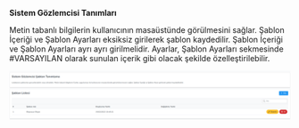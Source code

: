 **Sistem Gözlemcisi Tanımları**

Metin tabanlı bilgilerin kullanıcının masaüstünde görülmesini sağlar. Şablon İçeriği ve Şablon Ayarları 
eksiksiz girilerek şablon kaydedilir. Şablon İçeriği ve Şablon Ayarları ayrı ayrı girilmelidir. Ayarlar, 
Şablon Ayarları sekmesinde #VARSAYILAN olarak sunulan içerik gibi olacak şekilde özelleştirilebilir.


[![Sistem Gözlemcisi Tanımları](../images/systemMonitoringDefinitions/systemMonitoringDefinition.png)](../images/systemMonitoringDefinitions/systemMonitoringDefinition.png)
